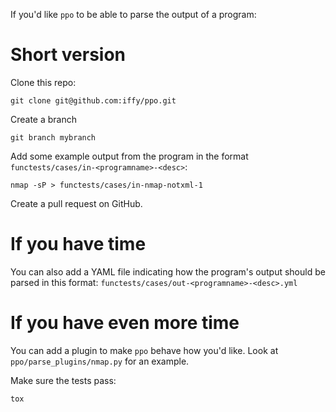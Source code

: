 If you'd like `ppo` to be able to parse the output of a program:

# Short version #

Clone this repo:

    git clone git@github.com:iffy/ppo.git

Create a branch

    git branch mybranch

Add some example output from the program in the format `functests/cases/in-<programname>-<desc>`:

    nmap -sP > functests/cases/in-nmap-notxml-1

Create a pull request on GitHub.


# If you have time #

You can also add a YAML file indicating how the program's output should be parsed in this format: `functests/cases/out-<programname>-<desc>.yml`

# If you have even more time #

You can add a plugin to make `ppo` behave how you'd like.  Look at `ppo/parse_plugins/nmap.py` for an example.

Make sure the tests pass:

    tox

